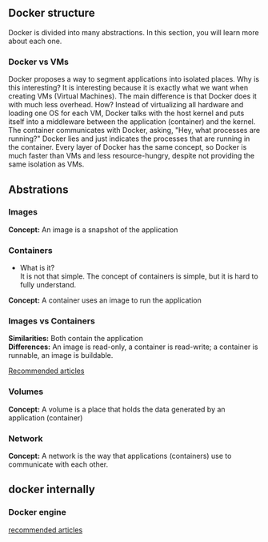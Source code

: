 ## Docker structure

Docker is divided into many abstractions.
In this section, you will learn more about each one.


### Docker vs VMs

Docker proposes a way to segment applications into isolated places. Why is this interesting? It is interesting because it is exactly what we want when creating VMs (Virtual Machines). The main difference is that Docker does it with much less overhead. How? Instead of virtualizing all hardware and loading one OS for each VM, Docker talks with the host kernel and puts itself into a middleware between the application (container) and the kernel. The container communicates with Docker, asking, "Hey, what processes are running?" Docker lies and just indicates the processes that are running in the container.
Every layer of Docker has the same concept, so Docker is much faster than VMs and less resource-hungry, despite not providing the same isolation as VMs.

## Abstrations

### Images

<strong>Concept:</strong> An image is a snapshot of the application<br>

### Containers
- What is it?<br>
It is not that simple. The concept of containers is simple, but it is hard to fully understand.

<strong>Concept:</strong> A container uses an image to run the application

### Images vs Containers

<strong>Similarities:</strong> Both contain the application<br>
<strong>Differences:</strong> An image is read-only, a container is read-write; a container is runnable, an image is buildable.

[Recommended articles](https://phoenixnap.com/kb/docker-image-vs-container)

### Volumes

<strong>Concept:</strong> A volume is a place that holds the data generated by an application (container)

### Network

<strong>Concept:</strong> A network is the way that applications (containers) use to communicate with each other.


## docker internally

### Docker engine

[recommended articles](https://blog.lsantos.dev/entendendo-runtimes-de-containers/)
